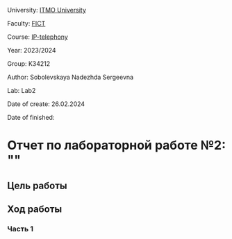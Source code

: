 University: [ITMO University](https://itmo.ru/ru/)

Faculty: [FICT](https://fict.itmo.ru)

Course: [IP-telephony](https://github.com/itmo-ict-faculty/ip-telephony)

Year: 2023/2024

Group: K34212

Author: Sobolevskaya Nadezhda Sergeevna

Lab: Lab2

Date of create: 26.02.2024

Date of finished: 

# Отчет по лабораторной работе №2: ""

## Цель работы


## Ход работы

### Часть 1
